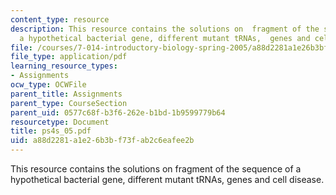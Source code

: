 ```yaml
---
content_type: resource
description: This resource contains the solutions on  fragment of the sequence of
  a hypothetical bacterial gene, different mutant tRNAs,  genes and cell disease.
file: /courses/7-014-introductory-biology-spring-2005/a88d2281a1e26b3bf73fab2c6eafee2b_ps4s_05.pdf
file_type: application/pdf
learning_resource_types:
- Assignments
ocw_type: OCWFile
parent_title: Assignments
parent_type: CourseSection
parent_uid: 0577c68f-b3f6-262e-b1bd-1b9599779b64
resourcetype: Document
title: ps4s_05.pdf
uid: a88d2281-a1e2-6b3b-f73f-ab2c6eafee2b
---
```

This resource contains the solutions on  fragment of the sequence of a hypothetical bacterial gene, different mutant tRNAs,  genes and cell disease.

